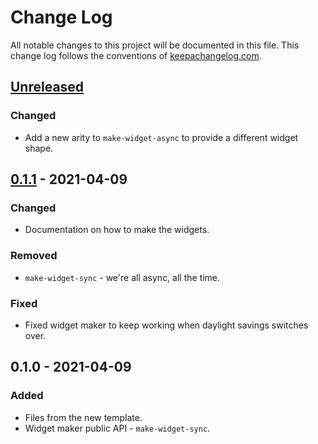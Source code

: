 # Change Log
All notable changes to this project will be documented in this file. This change log follows the conventions of [keepachangelog.com](http://keepachangelog.com/).

## [Unreleased]
### Changed
- Add a new arity to `make-widget-async` to provide a different widget shape.

## [0.1.1] - 2021-04-09
### Changed
- Documentation on how to make the widgets.

### Removed
- `make-widget-sync` - we're all async, all the time.

### Fixed
- Fixed widget maker to keep working when daylight savings switches over.

## 0.1.0 - 2021-04-09
### Added
- Files from the new template.
- Widget maker public API - `make-widget-sync`.

[Unreleased]: https://github.com/your-name/clojure-jdbc-tester/compare/0.1.1...HEAD
[0.1.1]: https://github.com/your-name/clojure-jdbc-tester/compare/0.1.0...0.1.1

